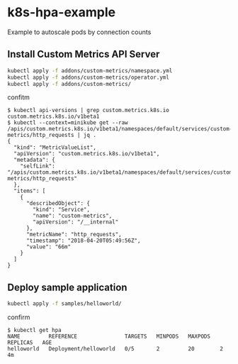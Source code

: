 # k8s-hpa-example
Example to autoscale pods by connection counts

## Install Custom Metrics API Server

```bash
kubectl apply -f addons/custom-metrics/namespace.yml
kubectl apply -f addons/custom-metrics/operator.yml
kubectl apply -f addons/custom-metrics/
```

confitm

```console
$ kubectl api-versions | grep custom.metrics.k8s.io
custom.metrics.k8s.io/v1beta1
$ kubectl --context=minikube get --raw /apis/custom.metrics.k8s.io/v1beta1/namespaces/default/services/custom-metrics/http_requests | jq .
{
  "kind": "MetricValueList",
  "apiVersion": "custom.metrics.k8s.io/v1beta1",
  "metadata": {
    "selfLink": "/apis/custom.metrics.k8s.io/v1beta1/namespaces/default/services/custom-metrics/http_requests"
  },
  "items": [
    {
      "describedObject": {
        "kind": "Service",
        "name": "custom-metrics",
        "apiVersion": "/__internal"
      },
      "metricName": "http_requests",
      "timestamp": "2018-04-20T05:49:56Z",
      "value": "66m"
    }
  ]
}
```

## Deploy sample application

```bash
kubectl apply -f samples/helloworld/
```

confirm

```console
$ kubectl get hpa
NAME         REFERENCE               TARGETS   MINPODS   MAXPODS   REPLICAS   AGE
helloworld   Deployment/helloworld   0/5       2         20        2          4m
```
